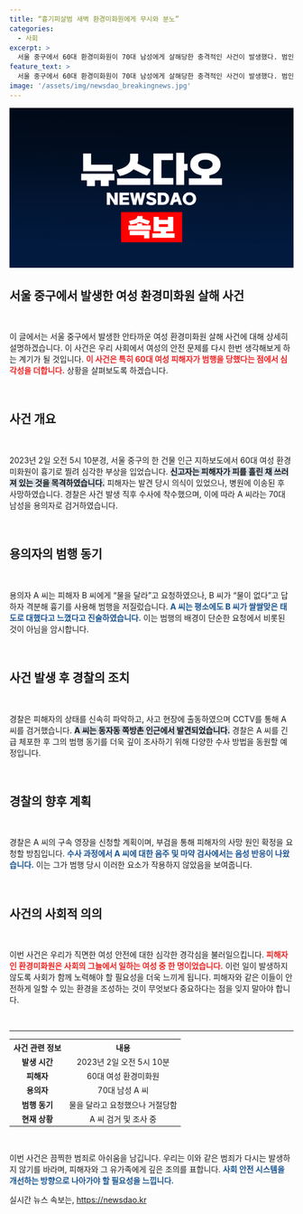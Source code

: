 ```yaml
---
title: “흉기피살범 새벽 환경미화원에게 무시와 분노”
categories:
  - 사회
excerpt: >
  서울 중구에서 60대 환경미화원이 70대 남성에게 살해당한 충격적인 사건이 발생했다. 범인은 “물을 주지 않았다”는 이유로 흉기를 휘둘렀다고 진술해 경찰 조사가 이어질 예정이다.
feature_text: >
  서울 중구에서 60대 환경미화원이 70대 남성에게 살해당한 충격적인 사건이 발생했다. 범인은 “물을 주지 않았다”는 이유로 흉기를 휘둘렀다고 진술해 경찰 조사가 이어질 예정이다.
image: '/assets/img/newsdao_breakingnews.jpg'
---
```


<p><img src="/assets/img/newsdao_breakingnews.jpg" alt="ranknews 속보" /></p>

<h2 data-ke-size="size26">서울 중구에서 발생한 여성 환경미화원 살해 사건</h2>

<p data-ke-size="size16">&nbsp;</p>

<p>이 글에서는 서울 중구에서 발생한 안타까운 여성 환경미화원 살해 사건에 대해 상세히 설명하겠습니다. 이 사건은 우리 사회에서 여성의 안전 문제를 다시 한번 생각해보게 하는 계기가 될 것입니다. <b><span style="color: #ee2323;">이 사건은 특히 60대 여성 피해자가 범행을 당했다는 점에서 심각성을 더합니다.</span></b> 상황을 살펴보도록 하겠습니다. </p>

<p data-ke-size="size16">&nbsp;</p>

<h2 data-ke-size="size26">사건 개요</h2>

<p data-ke-size="size16">&nbsp;</p>

<p>2023년 2일 오전 5시 10분경, 서울 중구의 한 건물 인근 지하보도에서 60대 여성 환경미화원이 흉기로 찔려 심각한 부상을 입었습니다. <b><span style="background-color: #21538527;">신고자는 피해자가 피를 흘린 채 쓰러져 있는 것을 목격하였습니다.</span></b> 피해자는 발견 당시 의식이 있었으나, 병원에 이송된 후 사망하였습니다. 경찰은 사건 발생 직후 수사에 착수했으며, 이에 따라 A 씨라는 70대 남성을 용의자로 검거하였습니다. </p>

<p data-ke-size="size16">&nbsp;</p>

<h2 data-ke-size="size26">용의자의 범행 동기</h2>

<p data-ke-size="size16">&nbsp;</p>

<p>용의자 A 씨는 피해자 B 씨에게 “물을 달라”고 요청하였으나, B 씨가 “물이 없다”고 답하자 격분해 흉기를 사용해 범행을 저질렀습니다. <b><span style="color: #1a5490;">A 씨는 평소에도 B 씨가 쌀쌀맞은 태도로 대했다고 느꼈다고 진술하였습니다.</span></b> 이는 범행의 배경이 단순한 요청에서 비롯된 것이 아님을 암시합니다. </p>

<p data-ke-size="size16">&nbsp;</p>

<h2 data-ke-size="size26">사건 발생 후 경찰의 조치</h2>

<p data-ke-size="size16">&nbsp;</p>

<p>경찰은 피해자의 상태를 신속히 파악하고, 사고 현장에 출동하였으며 CCTV를 통해 A 씨를 검거했습니다. <b><span style="background-color: #21538527;">A 씨는 동자동 쪽방촌 인근에서 발견되었습니다.</span></b> 경찰은 A 씨를 긴급 체포한 후 그의 범행 동기를 더욱 깊이 조사하기 위해 다양한 수사 방법을 동원할 예정입니다. </p>

<p data-ke-size="size16">&nbsp;</p>

<h2 data-ke-size="size26">경찰의 향후 계획</h2>

<p data-ke-size="size16">&nbsp;</p>

<p>경찰은 A 씨의 구속 영장을 신청할 계획이며, 부검을 통해 피해자의 사망 원인 확정을 요청할 방침입니다. <b><span style="color: #1a5490;">수사 과정에서 A 씨에 대한 음주 및 마약 검사에서는 음성 반응이 나왔습니다.</span></b> 이는 그가 범행 당시 이러한 요소가 작용하지 않았음을 보여줍니다. </p>

<p data-ke-size="size16">&nbsp;</p>

<h2 data-ke-size="size26">사건의 사회적 의의</h2>

<p data-ke-size="size16">&nbsp;</p>

<p>이번 사건은 우리가 직면한 여성 안전에 대한 심각한 경각심을 불러일으킵니다. <b><span style="color: #ee2323;">피해자인 환경미화원은 사회의 그늘에서 일하는 여성 중 한 명이었습니다.</span></b> 이런 일이 발생하지 않도록 사회가 함께 노력해야 할 필요성을 더욱 느끼게 됩니다. 피해자와 같은 이들이 안전하게 일할 수 있는 환경을 조성하는 것이 무엇보다 중요하다는 점을 잊지 말아야 합니다. </p>

<p data-ke-size="size16">&nbsp;</p>

<hr />

<table style="width: 100%; border-collapse: collapse;">
    <tr>
        <th style="text-align: center; height: 17px;"><b>사건 관련 정보</b></th>
        <th style="text-align: center; height: 17px;"><b>내용</b></th>
    </tr>
    <tr>
        <td style="text-align: center; height: 17px;"><b>발생 시간</b></td>
        <td style="text-align: center; height: 17px;">2023년 2일 오전 5시 10분</td>
    </tr>
    <tr>
        <td style="text-align: center; height: 17px;"><b>피해자</b></td>
        <td style="text-align: center; height: 17px;">60대 여성 환경미화원</td>
    </tr>
    <tr>
        <td style="text-align: center; height: 17px;"><b>용의자</b></td>
        <td style="text-align: center; height: 17px;">70대 남성 A 씨</td>
    </tr>
    <tr>
        <td style="text-align: center; height: 17px;"><b>범행 동기</b></td>
        <td style="text-align: center; height: 17px;">물을 달라고 요청했으나 거절당함</td>
    </tr>
    <tr>
        <td style="text-align: center; height: 17px;"><b>현재 상황</b></td>
        <td style="text-align: center; height: 17px;">A 씨 검거 및 조사 중</td>
    </tr>
</table>

<p data-ke-size="size16">&nbsp;</p>

<p>이번 사건은 끔찍한 범죄로 아쉬움을 남깁니다. 우리는 이와 같은 범죄가 다시는 발생하지 않기를 바라며, 피해자와 그 유가족에게 깊은 조의를 표합니다. <b><span style="color: #1a5490;">사회 안전 시스템을 개선하는 방향으로 나아가야 할 필요성을 느낍니다.</span></b></p>
실시간 뉴스 속보는, <a href="https://newsdao.kr" rel="dofollow">https://newsdao.kr</a>


